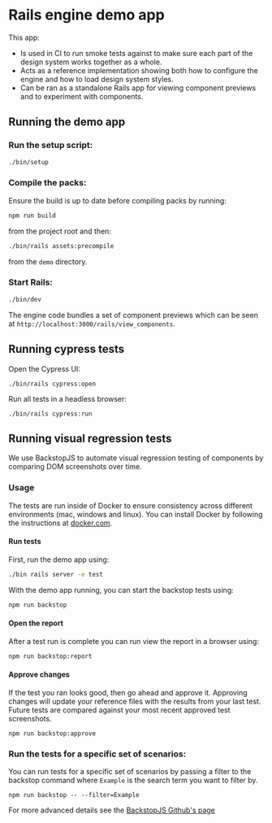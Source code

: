 # Rails engine demo app

This app:

- Is used in CI to run smoke tests against to make sure each part of the design system works together as a whole.
- Acts as a reference implementation showing both how to configure the engine and how to load design system styles.
- Can be ran as a standalone Rails app for viewing component previews and to experiment with components.

## Running the demo app

### Run the setup script:

```sh
./bin/setup
```

### Compile the packs:

Ensure the build is up to date before compiling packs by running:

```sh
npm run build
```

from the project root and then:

```sh
./bin/rails assets:precompile
```

from the `demo` directory.

### Start Rails:

```sh
./bin/dev
```

The engine code bundles a set of component previews which can be seen at `http://localhost:3000/rails/view_components`.

## Running cypress tests

Open the Cypress UI:

```
./bin/rails cypress:open
```

Run all tests in a headless browser:

```
./bin/rails cypress:run
```

## Running visual regression tests

We use BackstopJS to automate visual regression testing of components by comparing DOM screenshots over time.

### Usage

The tests are run inside of Docker to ensure consistency across different environments (mac, windows and linux). You can install Docker by following the instructions at [docker.com](https://www.docker.com/products/docker-desktop).

#### Run tests

First, run the demo app using:

```sh
./bin rails server -e test
```

With the demo app running, you can start the backstop tests using:

```sh
npm run backstop
```

#### Open the report

After a test run is complete you can run view the report in a browser using:

```sh
npm run backstop:report
```

#### Approve changes

If the test you ran looks good, then go ahead and approve it. Approving changes will update your reference files with the results from your last test. Future tests are compared against your most recent approved test screenshots.

```
npm run backstop:approve
```

### Run the tests for a specific set of scenarios:

You can run tests for a specific set of scenarios by passing a filter to the backstop command where `Example` is the search term you want to filter by.

```
npm run backstop -- --filter=Example
```

For more advanced details see the [BackstopJS Github's page](https://github.com/garris/BackstopJS)
